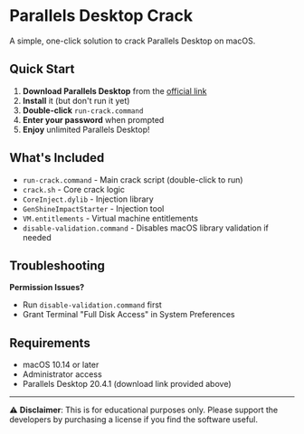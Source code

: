 # Parallels Desktop Crack

A simple, one-click solution to crack Parallels Desktop on macOS.

## Quick Start

1. **Download Parallels Desktop** from the [official link](https://download.parallels.com/desktop/v20/20.4.1-55996/ParallelsDesktop-20.4.1-55996.dmg)
2. **Install** it (but don't run it yet)
3. **Double-click** `run-crack.command`
4. **Enter your password** when prompted
5. **Enjoy** unlimited Parallels Desktop!

## What's Included

- `run-crack.command` - Main crack script (double-click to run)
- `crack.sh` - Core crack logic
- `CoreInject.dylib` - Injection library
- `GenShineImpactStarter` - Injection tool
- `VM.entitlements` - Virtual machine entitlements
- `disable-validation.command` - Disables macOS library validation if needed

## Troubleshooting

**Permission Issues?**
- Run `disable-validation.command` first
- Grant Terminal "Full Disk Access" in System Preferences

## Requirements

- macOS 10.14 or later
- Administrator access
- Parallels Desktop 20.4.1 (download link provided above)

---

⚠️ **Disclaimer**: This is for educational purposes only. Please support the developers by purchasing a license if you find the software useful.
